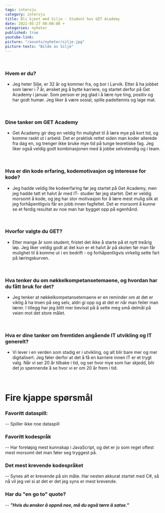```yaml
---
tags: intervju
category: intervju
title: Bli kjent med Silje - Student hos GET Academy
date: 2022-05-27 08:00:00 +
categories: nyheter
published: true
youtube-link:
picture: "/assets/nyheter/silje.jpg"
picture-texts: "Bilde av Silje"
---
```

<br>

### Hvem er du?
- Jeg heter Silje, er 32 år og kommer fra, og bor i Larvik. Etter å ha jobbet som lærer i 7 år,
ønsket jeg å bytte karriere, og startet derfor på Get Academy i januar. Som person er jeg
glad i å lære nye ting, positiv og har godt humør. Jeg liker å være sosial, spille padeltennis
og lage mat.

<br>

### Dine tanker om GET Academy

- Get Academy gir deg en veldig fin mulighet til å lære mye på kort tid, og komme raskt ut i
arbeid. Det er praktisk rettet siden man koder allerede fra dag en, og trenger ikke bruke mye
tid på tunge teoretiske fag. Jeg liker også veldig godt kombinasjonen med å jobbe
selvstendig og i team.

<br>


### Hva er din kode erfaring, kodemotivasjon og interesse for kode?

- Jeg hadde veldig lite kodeerfaring før jeg startet på Get Academy, men jeg hadde tatt et
halvt år med IT- studier før jeg startet. Det er veldig morsomt å kode, og jeg har stor
motivasjon for å lære mest mulig slik at jeg forhåpentligvis får en jobb innen fagfeltet. Det er
morsomt å kunne se et ferdig resultat av noe man har bygget opp på egenhånd.

<br>

### Hvorfor valgte du GET?

- Etter mange år som student, fristet det ikke å starte på et nytt treårig løp. Jeg liker veldig
godt at det kun er et halvt år på skolen før man får mulighet til å komme ut i en bedrift - og
forhåpentligvis virkelig sette fart på læringskurven.

<br>

### Hva tenker du om nøkkelkompetansetemaene, og hvordan har du fått bruk for det?

- Jeg tenker at nøkkelkompetansetemaene er en reminder om at det er viktig å ha troen på
seg selv, aldri gi opp og at det er når man feiler man lærer. I tillegg har jeg blitt mer bevisst
på å sette meg små delmål på veien mot det store målet.

<br>

### Hva er dine tanker om fremtiden angående IT utvikling og IT generelt?

- Vi lever i en verden som stadig er i utvikling, og alt blir bare mer og mer digitalisert. Jeg føler
derfor at det å få en karriere innen IT er et trygt valg. Når vi ser 20 år tilbake i tid, og ser hvor
mye som har skjedd, blir det jo spennende å se hvor vi er om 20 år frem i tid.

<br>

# Fire kjappe spørsmål


### Favoritt dataspill: 

-- Spiller ikke noe dataspill


### Favoritt kodespråk 

-- Har foreløpig mest kunnskap i JavaScript, og det er jo som regel oftest mest morsomt det
man føler seg tryggest på.

### Det mest krevende kodespråket

-- Synes alt er krevende på sin måte. Har nesten akkurat startet med C#, så nå vil jeg vel si at
det er det jeg syns er mest krevende.


### Har du "en go to" quote?

-- ***"Hvis du ønsker å oppnå noe, må du også tørre å satse."***
